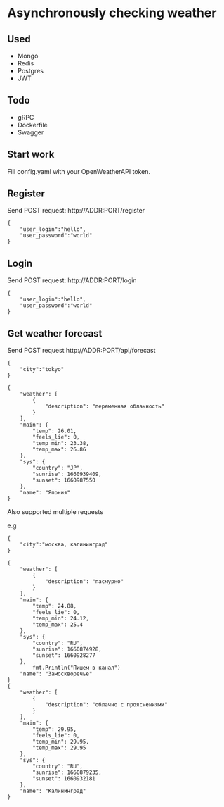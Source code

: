 # Asynchronously checking weather 

## Used
- Mongo
- Redis
- Postgres 
- JWT

## Todo
- gRPC
- Dockerfile 
- Swagger

## Start work
Fill config.yaml with your OpenWeatherAPI token.

## Register 

Send POST request: http://ADDR:PORT/register 

```
{
    "user_login":"hello",
    "user_password":"world"
}
```

## Login 

Send POST request: http://ADDR:PORT/login

```
{
    "user_login":"hello",
    "user_password":"world"
}
```

## Get weather forecast 

Send POST request http://ADDR:PORT/api/forecast

```
{
    "city":"tokyo"
}
```

```
{
    "weather": [
        {
            "description": "переменная облачность"
        }
    ],
    "main": {
        "temp": 26.01,
        "feels_lie": 0,
        "temp_min": 23.38,
        "temp_max": 26.86
    },
    "sys": {
        "country": "JP",
        "sunrise": 1660939409,
        "sunset": 1660987550
    },
    "name": "Япония"
}
```
Also supported multiple requests 

e.g

```
{
    "city":"москва, калининград"
}
```

```
{
    "weather": [
        {
            "description": "пасмурно"
        }
    ],
    "main": {
        "temp": 24.88,
        "feels_lie": 0,
        "temp_min": 24.12,
        "temp_max": 25.4
    },
    "sys": {
        "country": "RU",
        "sunrise": 1660874928,
        "sunset": 1660928277
    },
		fmt.Println("Пишем в канал")
    "name": "Замоскворечье"
}
{
    "weather": [
        {
            "description": "облачно с прояснениями"
        }
    ],
    "main": {
        "temp": 29.95,
        "feels_lie": 0,
        "temp_min": 29.95,
        "temp_max": 29.95
    },
    "sys": {
        "country": "RU",
        "sunrise": 1660879235,
        "sunset": 1660932181
    },
    "name": "Калининград"
}

```

